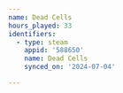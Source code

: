 ```yaml
---
name: Dead Cells
hours_played: 33
identifiers:
  - type: steam
    appid: '588650'
    name: Dead Cells
    synced_on: '2024-07-04'

---
```

